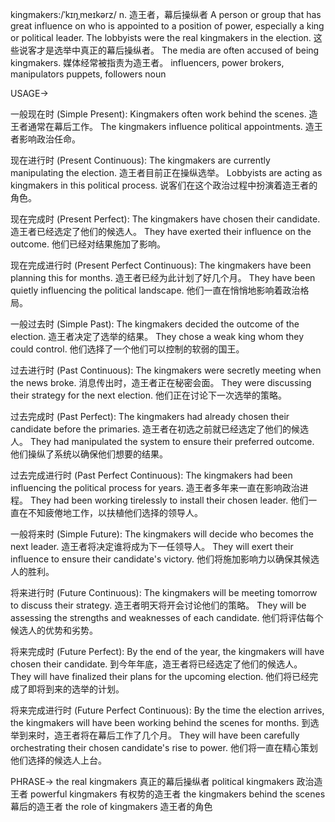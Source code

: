kingmakers:/ˈkɪŋˌmeɪkərz/
n.
造王者，幕后操纵者
A person or group that has great influence on who is appointed to a position of power, especially a king or political leader.
The lobbyists were the real kingmakers in the election.  这些说客才是选举中真正的幕后操纵者。
The media are often accused of being kingmakers. 媒体经常被指责为造王者。
influencers, power brokers, manipulators
puppets, followers
noun


USAGE->

一般现在时 (Simple Present):
Kingmakers often work behind the scenes. 造王者通常在幕后工作。
The kingmakers influence political appointments. 造王者影响政治任命。

现在进行时 (Present Continuous):
The kingmakers are currently manipulating the election. 造王者目前正在操纵选举。
Lobbyists are acting as kingmakers in this political process. 说客们在这个政治过程中扮演着造王者的角色。

现在完成时 (Present Perfect):
The kingmakers have chosen their candidate. 造王者已经选定了他们的候选人。
They have exerted their influence on the outcome. 他们已经对结果施加了影响。

现在完成进行时 (Present Perfect Continuous):
The kingmakers have been planning this for months. 造王者已经为此计划了好几个月。
They have been quietly influencing the political landscape.  他们一直在悄悄地影响着政治格局。

一般过去时 (Simple Past):
The kingmakers decided the outcome of the election. 造王者决定了选举的结果。
They chose a weak king whom they could control. 他们选择了一个他们可以控制的软弱的国王。

过去进行时 (Past Continuous):
The kingmakers were secretly meeting when the news broke.  消息传出时，造王者正在秘密会面。
They were discussing their strategy for the next election. 他们正在讨论下一次选举的策略。

过去完成时 (Past Perfect):
The kingmakers had already chosen their candidate before the primaries. 造王者在初选之前就已经选定了他们的候选人。
They had manipulated the system to ensure their preferred outcome. 他们操纵了系统以确保他们想要的结果。

过去完成进行时 (Past Perfect Continuous):
The kingmakers had been influencing the political process for years. 造王者多年来一直在影响政治进程。
They had been working tirelessly to install their chosen leader.  他们一直在不知疲倦地工作，以扶植他们选择的领导人。

一般将来时 (Simple Future):
The kingmakers will decide who becomes the next leader. 造王者将决定谁将成为下一任领导人。
They will exert their influence to ensure their candidate's victory. 他们将施加影响力以确保其候选人的胜利。

将来进行时 (Future Continuous):
The kingmakers will be meeting tomorrow to discuss their strategy. 造王者明天将开会讨论他们的策略。
They will be assessing the strengths and weaknesses of each candidate.  他们将评估每个候选人的优势和劣势。

将来完成时 (Future Perfect):
By the end of the year, the kingmakers will have chosen their candidate. 到今年年底，造王者将已经选定了他们的候选人。
They will have finalized their plans for the upcoming election.  他们将已经完成了即将到来的选举的计划。

将来完成进行时 (Future Perfect Continuous):
By the time the election arrives, the kingmakers will have been working behind the scenes for months.  到选举到来时，造王者将在幕后工作了几个月。
They will have been carefully orchestrating their chosen candidate's rise to power.  他们将一直在精心策划他们选择的候选人上台。


PHRASE->
the real kingmakers 真正的幕后操纵者
political kingmakers 政治造王者
powerful kingmakers 有权势的造王者
the kingmakers behind the scenes 幕后的造王者
the role of kingmakers 造王者的角色
